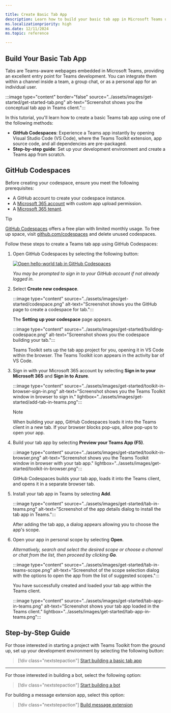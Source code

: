 ```yaml
---

title: Create Basic Tab App  
description: Learn how to build your basic tab app in Microsoft Teams using GitHub Codespaces, with the Teams Toolkit extension and a step-by-step guide.  
ms.localizationpriority: high  
ms.date: 12/11/2024  
ms.topic: reference  

---
```


## Build Your Basic Tab App

Tabs are Teams-aware webpages embedded in Microsoft Teams, providing an excellent entry point for Teams development. You can integrate them within a channel inside a team, a group chat, or as a personal app for an individual user.

:::image type="content" border="false" source="../assets/images/get-started/get-started-tab.png" alt-text="Screenshot shows you the conceptual tab app in Teams client.":::

In this tutorial, you'll learn how to create a basic Teams tab app using one of the following methods:

- **GitHub Codespaces**: Experience a Teams app instantly by opening Visual Studio Code (VS Code), where the Teams Toolkit extension, app source code, and all dependencies are pre-packaged.
- **Step-by-step guide**: Set up your development environment and create a Teams app from scratch.

## GitHub Codespaces

Before creating your codespace, ensure you meet the following prerequisites:

- A GitHub account to create your codespace instance.  
- A [Microsoft 365 account](https://developer.microsoft.com/microsoft-365/dev-program) with custom app upload permission.  
- A [Microsoft 365 tenant](../concepts/build-and-test/prepare-your-o365-tenant.md).  

> [!TIP]
> 
> [GitHub Codespaces](https://github.com/features/codespaces) offers a free plan with limited monthly usage. To free up space, visit [github.com/codespaces](https://github.com/codespaces) and delete unused codespaces.

Follow these steps to create a Teams tab app using GitHub Codespaces:

1. Open GitHub Codespaces by selecting the following button:

    <a href="https://github.com/codespaces/new?hide_repo_select=true&ref=v3&repo=348288141&machine=standardLinux32gb&location=WestUs2&devcontainer_path=.devcontainer%2Fhello-world-tab-codespaces%2Fdevcontainer.json&resume=1" target="_blank">
    <img src="https://github.com/codespaces/badge.svg" alt="Open hello-world tab in GitHub Codespaces">
    </a>

   *You may be prompted to sign in to your GitHub account if not already logged in.*

2. Select **Create new codespace**.

   :::image type="content" source="../assets/images/get-started/codespace.png" alt-text="Screenshot shows you the GitHub page to create a codespace for tab.":::

   The **Setting up your codespace** page appears.

   :::image type="content" source="../assets/images/get-started/building-codespace.png" alt-text="Screenshot shows you the codespace building your tab.":::

   Teams Toolkit sets up the tab app project for you, opening it in VS Code within the browser. The Teams Toolkit icon appears in the activity bar of VS Code.

3. Sign in with your Microsoft 365 account by selecting **Sign in to your Microsoft 365** and **Sign in to Azure**.

   :::image type="content" source="../assets/images/get-started/toolkit-in-browser-sign-in.png" alt-text="Screenshot shows you the Teams Toolkit window in browser to sign in." lightbox="../assets/images/get-started/add-tab-in-teams.png":::

   > [!NOTE]
   >
   > When building your app, GitHub Codespaces loads it into the Teams client in a new tab. If your browser blocks pop-ups, allow pop-ups to open your app.

4. Build your tab app by selecting **Preview your Teams App (F5)**.

   :::image type="content" source="../assets/images/get-started/toolkit-in-browser.png" alt-text="Screenshot shows you the Teams Toolkit window in browser with your tab app." lightbox="../assets/images/get-started/toolkit-in-browser.png":::

   GitHub Codespaces builds your tab app, loads it into the Teams client, and opens it in a separate browser tab.

5. Install your tab app in Teams by selecting **Add**.

   :::image type="content" source="../assets/images/get-started/tab-in-teams.png" alt-text="Screenshot of the app details dialog to install the tab app in Teams.":::

   After adding the tab app, a dialog appears allowing you to choose the app's scope.

6. Open your app in personal scope by selecting **Open**.

   *Alternatively, search and select the desired scope or choose a channel or chat from the list, then proceed by clicking **Go**.*

   :::image type="content" source="../assets/images/get-started/tab-in-teams-scope.png" alt-text="Screenshot of the scope selection dialog with the options to open the app from the list of suggested scopes.":::

   You have successfully created and loaded your tab app within the Teams client.

   :::image type="content" source="../assets/images/get-started/tab-app-in-teams.png" alt-text="Screenshot shows your tab app loaded in the Teams client." lightbox="../assets/images/get-started/tab-app-in-teams.png":::

## Step-by-Step Guide

For those interested in starting a project with Teams Toolkit from the ground up, set up your development environment by selecting the following button:

> [!div class="nextstepaction"]
> [Start building a basic tab app](../sbs-gs-javascript.yml)

---

For those interested in building a bot, select the following option:

> [!div class="nextstepaction"]
> [Start building a bot](build-notification-bot.md)

For building a message extension app, select this option:

> [!div class="nextstepaction"]
> [Build message extension](build-message-extension.md)